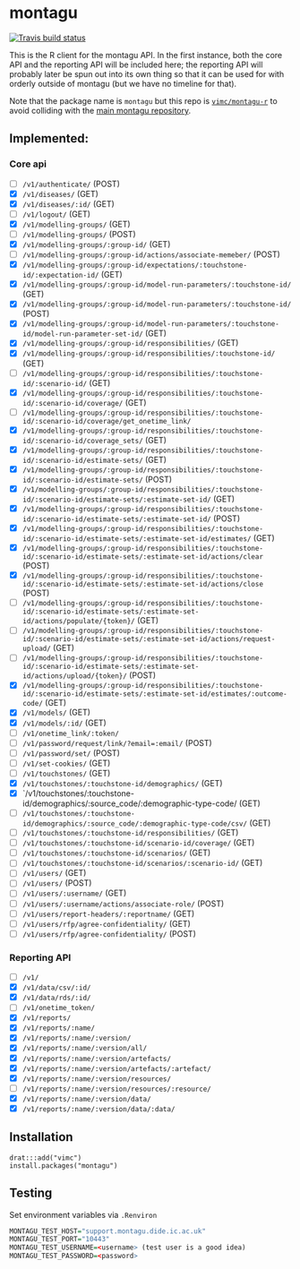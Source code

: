 # montagu

[![Travis build status](https://travis-ci.org/vimc/montagu-r.svg?branch=master)](https://travis-ci.org/vimc/montagu-r)

This is the R client for the montagu API.  In the first instance, both the core API and the reporting API will be included here; the reporting API will probably later be spun out into its own thing so that it can be used for with orderly outside of montagu (but we have no timeline for that).

Note that the package name is `montagu` but this repo is [`vimc/montagu-r`](https://github.com/vimc/montagu-r) to avoid colliding with the [main montagu repository](https://github.com/vimc/montagu).

## Implemented:

### Core api

- [ ] `/v1/authenticate/` (POST)
- [x] `/v1/diseases/` (GET)
- [x] `/v1/diseases/:id/` (GET)
- [ ] `/v1/logout/` (GET)
- [x] `/v1/modelling-groups/` (GET)
- [ ] `/v1/modelling-groups/` (POST)
- [x] `/v1/modelling-groups/:group-id/` (GET)
- [ ] `/v1/modelling-groups/:group-id/actions/associate-memeber/` (POST)
- [x] `/v1/modelling-groups/:group-id/expectations/:touchstone-id/:expectation-id/` (GET)
- [x] `/v1/modelling-groups/:group-id/model-run-parameters/:touchstone-id/` (GET)
- [x] `/v1/modelling-groups/:group-id/model-run-parameters/:touchstone-id/` (POST)
- [x] `/v1/modelling-groups/:group-id/model-run-parameters/:touchstone-id/model-run-parameter-set-id/` (GET)
- [x] `/v1/modelling-groups/:group-id/responsibilities/` (GET)
- [x] `/v1/modelling-groups/:group-id/responsibilities/:touchstone-id/` (GET)
- [ ] `/v1/modelling-groups/:group-id/responsibilities/:touchstone-id/:scenario-id/` (GET)
- [x] `/v1/modelling-groups/:group-id/responsibilities/:touchstone-id/:scenario-id/coverage/` (GET)
- [ ] `/v1/modelling-groups/:group-id/responsibilities/:touchstone-id/:scenario-id/coverage/get_onetime_link/`
- [x] `/v1/modelling-groups/:group-id/responsibilities/:touchstone-id/:scenario-id/coverage_sets/` (GET)
- [x] `/v1/modelling-groups/:group-id/responsibilities/:touchstone-id/:scenario-id/estimate-sets/` (GET)
- [x] `/v1/modelling-groups/:group-id/responsibilities/:touchstone-id/:scenario-id/estimate-sets/` (POST)
- [x] `/v1/modelling-groups/:group-id/responsibilities/:touchstone-id/:scenario-id/estimate-sets/:estimate-set-id/` (GET)
- [x] `/v1/modelling-groups/:group-id/responsibilities/:touchstone-id/:scenario-id/estimate-sets/:estimate-set-id/` (POST)
- [x] `/v1/modelling-groups/:group-id/responsibilities/:touchstone-id/:scenario-id/estimate-sets/:estimate-set-id/estimates/` (GET)
- [x] `/v1/modelling-groups/:group-id/responsibilities/:touchstone-id/:scenario-id/estimate-sets/:estimate-set-id/actions/clear` (POST)
- [x] `/v1/modelling-groups/:group-id/responsibilities/:touchstone-id/:scenario-id/estimate-sets/:estimate-set-id/actions/close` (POST)
- [ ] `/v1/modelling-groups/:group-id/responsibilities/:touchstone-id/:scenario-id/estimate-sets/:estimate-set-id/actions/populate/{token}/` (GET)
- [ ] `/v1/modelling-groups/:group-id/responsibilities/:touchstone-id/:scenario-id/estimate-sets/:estimate-set-id/actions/request-upload/` (GET)
- [ ] `/v1/modelling-groups/:group-id/responsibilities/:touchstone-id/:scenario-id/estimate-sets/:estimate-set-id/actions/upload/{token}/` (POST)
- [x] `/v1/modelling-groups/:group-id/responsibilities/:touchstone-id/:scenario-id/estimate-sets/:estimate-set-id/estimates/:outcome-code/` (GET)
- [x] `/v1/models/` (GET)
- [x] `/v1/models/:id/` (GET)
- [ ] `/v1/onetime_link/:token/`
- [ ] `/v1/password/request/link/?email=:email/` (POST)
- [ ] `/v1/password/set/` (POST)
- [ ] `/v1/set-cookies/` (GET)
- [ ] `/v1/touchstones/` (GET)
- [x] `/v1/touchstones/:touchstone-id/demographics/` (GET)
- [x] `/v1/touchstones/:touchstone-id/demographics/:source_code/:demographic-type-code/ (GET)
- [ ] `/v1/touchstones/:touchstone-id/demographics/:source_code/:demographic-type-code/csv/` (GET)
- [ ] `/v1/touchstones/:touchstone-id/responsibilities/` (GET)
- [ ] `/v1/touchstones/:touchstone-id/scenario-id/coverage/` (GET)
- [ ] `/v1/touchstones/:touchstone-id/scenarios/` (GET)
- [ ] `/v1/touchstones/:touchstone-id/scenarios/:scenario-id/` (GET)
- [ ] `/v1/users/` (GET)
- [ ] `/v1/users/` (POST)
- [ ] `/v1/users/:username/` (GET)
- [ ] `/v1/users/:username/actions/associate-role/` (POST)
- [ ] `/v1/users/report-headers/:reportname/` (GET)
- [ ] `/v1/users/rfp/agree-confidentiality/` (GET)
- [ ] `/v1/users/rfp/agree-confidentiality/` (POST)

### Reporting API

- [ ] `/v1/`
- [x] `/v1/data/csv/:id/`
- [x] `/v1/data/rds/:id/`
- [ ] `/v1/onetime_token/`
- [x] `/v1/reports/`
- [x] `/v1/reports/:name/`
- [x] `/v1/reports/:name/:version/`
- [x] `/v1/reports/:name/:version/all/`
- [x] `/v1/reports/:name/:version/artefacts/`
- [x] `/v1/reports/:name/:version/artefacts/:artefact/`
- [x] `/v1/reports/:name/:version/resources/`
- [ ] `/v1/reports/:name/:version/resources/:resource/`
- [x] `/v1/reports/:name/:version/data/`
- [x] `/v1/reports/:name/:version/data/:data/`

## Installation

```
drat:::add("vimc")
install.packages("montagu")
```


## Testing


Set environment variables via `.Renviron`

``` r
MONTAGU_TEST_HOST="support.montagu.dide.ic.ac.uk"
MONTAGU_TEST_PORT="10443"
MONTAGU_TEST_USERNAME=<username> (test user is a good idea)
MONTAGU_TEST_PASSWORD=<password>
```

